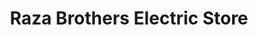 ---
title: "Raza Brothers Electric Store"
url: /karachi/raza-brothers-electric-store/
shop: electronics
---